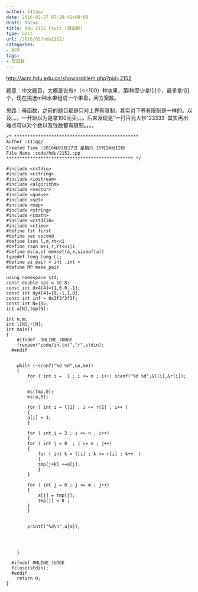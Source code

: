```yaml
---
author: 111qqz
date: 2016-02-27 07:29:41+00:00
draft: false
title: hdu 2152 Fruit (母函数)
type: post
url: /2016/02/hdu2152/
categories:
- ACM
tags:
- 母函数
---
```


http://acm.hdu.edu.cn/showproblem.php?pid=2152

题意：中文题目，大概是说有n（<=100）种水果，第i种至少拿l[i]个，最多拿r[i]个，现在挑选m种水果组成一个果盘，问方案数。

思路：母函数，之前的题目都是只对上界有限制，其实对下界有限制是一样的。以及。。。一开始以为是拿100元买。。。后来发现是“一打百元大钞”23333  其实再出难点可以对个数以及钱数都有限制。。。。





    
    /* ***********************************************
    Author :111qqz
    Created Time :2016年02月27日 星期六 15时14分12秒
    File Name :code/hdu/2152.cpp
    ************************************************ */
    
    #include <cstdio>
    #include <cstring>
    #include <iostream>
    #include <algorithm>
    #include <vector>
    #include <queue>
    #include <set>
    #include <map>
    #include <string>
    #include <cmath>
    #include <cstdlib>
    #include <ctime>
    #define fst first
    #define sec second
    #define lson l,m,rt<<1
    #define rson m+1,r,rt<<1|1
    #define ms(a,x) memset(a,x,sizeof(a))
    typedef long long LL;
    #define pi pair < int ,int >
    #define MP make_pair
    
    using namespace std;
    const double eps = 1E-8;
    const int dx4[4]={1,0,0,-1};
    const int dy4[4]={0,-1,1,0};
    const int inf = 0x3f3f3f3f;
    const int N=105;
    int a[N],tmp[N];
    
    int n,m;
    int l[N],r[N];
    int main()
    {
    	#ifndef  ONLINE_JUDGE 
    	freopen("code/in.txt","r",stdin);
      #endif
    
    
    	while (~scanf("%d %d",&n,&m))
    	{
    	    for ( int i =  1 ; i <= n ; i++) scanf("%d %d",&l[i],&r[i]);
    
    
    	    ms(tmp,0);
    	    ms(a,0);
    
    	    for ( int i = l[1] ; i <= r[1] ; i++ )
    	    {
    		a[i] = 1;
    	    }
    
    	    for ( int i = 2 ; i <= n ; i++)
    	    {
    		for ( int j = 0  ; j <= m ; j++)
    		{
    		    for ( int k = l[i] ; k <= r[i] ; k++  )
    		    {
    			tmp[j+k] +=a[j];
    		    }
    		}
    		
    		for ( int j = 0 ; j <= m ; j++)
    		{
    		    a[j] = tmp[j];
    		    tmp[j] = 0 ;
    		}
    	    }
    
    
    	    printf("%d\n",a[m]);
    	    
    
    
    
    	}
    
      #ifndef ONLINE_JUDGE  
      fclose(stdin);
      #endif
        return 0;
    }
    



